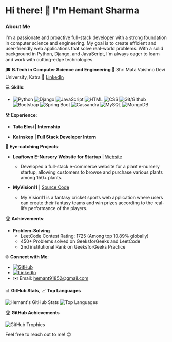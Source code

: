 # Hi there! 👋 I'm Hemant Sharma

### About Me

I'm a passionate and proactive full-stack developer with a strong foundation in computer science and engineering. My goal is to create efficient and user-friendly web applications that solve real-world problems. With a solid background in Python, Django, and JavaScript, I'm always eager to learn and work with cutting-edge technologies.

🎓 **B.Tech in Computer Science and Engineering**
📍 Shri Mata Vaishno Devi University, Katra
🔗 [LinkedIn](https://www.linkedin.com/in/hemantsharma)

💻 **Skills**:
- ![Python](https://img.shields.io/badge/-Python-3776AB?style=flat-square&logo=python&logoColor=white)  ![Django](https://img.shields.io/badge/-Django-092E20?style=flat-square&logo=django&logoColor=white) ![JavaScript](https://img.shields.io/badge/-JavaScript-F7DF1E?style=flat-square&logo=javascript&logoColor=black) ![HTML](https://img.shields.io/badge/-HTML-E34F26?style=flat-square&logo=html5&logoColor=white) ![CSS](https://img.shields.io/badge/-CSS-1572B6?style=flat-square&logo=css3&logoColor=white) ![Git/Github](https://img.shields.io/badge/-Git/Github-181717?style=flat-square&logo=github&logoColor=white) ![Bootstrap](https://img.shields.io/badge/-Bootstrap-7952B3?style=flat-square&logo=bootstrap&logoColor=white) ![Spring Boot](https://img.shields.io/badge/-Spring%20Boot-6DB33F?style=flat-square&logo=spring&logoColor=white) ![Cassandra](https://img.shields.io/badge/-Cassandra-1287B1?style=flat-square&logo=apache-cassandra&logoColor=white) ![MySQL](https://img.shields.io/badge/-MySQL-4479A1?style=flat-square&logo=mysql&logoColor=white) ![MongoDB](https://img.shields.io/badge/-MongoDB-47A248?style=flat-square&logo=mongodb&logoColor=white)

🛠️ **Experience**:
- **Tata Elxsi | Internship**

- **Kainskep | Full Stack Developer Intern** 

🚀 **Eye-catching Projects**:
- **Leaftown E-Nursery Website for Startup** | [Website](https://www.leaftown.in/)
  - Developed a full-stack e-commerce website for a plant e-nursery startup, allowing customers to browse and purchase various plants among 150+ plants.

- **MyVision11** | [Source Code](https://github.com/hks74123/vision11)
  - My Vision11 is a fantasy cricket sports web application where users can create their fantasy teams and win prizes according to the real-life performance of the players.

🏆 **Achievements**:
- **Problem-Solving**
  - LeetCode Contest Rating: 1725 (Among top 10.89% globally)
  - 450+ Problems solved on GeeksforGeeks and LeetCode
  - 2nd institutional Rank on GeeksforGeeks Practice

🌐 **Connect with Me**:
- [![GitHub](https://img.shields.io/badge/Github-hks74123-181717?style=flat-square&logo=github&logoColor=white)](https://github.com/hks74123)
- [![LinkedIn](https://img.shields.io/badge/LinkedIn-Hemant%20Sharma-0077B5?style=flat-square&logo=linkedin&logoColor=white)](https://www.linkedin.com/in/hemant-sharma-79a3601a7/)
- ✉️ Email: hemant91852@gmail.com


 📊 **GitHub Stats**, 📈 **Top Languages**

![Hemant's GitHub Stats](https://github-readme-stats.vercel.app/api?username=hks74123&show_icons=true&theme=radical) ![Top Languages](https://github-readme-stats.vercel.app/api/top-langs/?username=hks74123&layout=donut-vertical&theme=radical)

🏆 **GitHub Achievements**

![GitHub Trophies](https://github-profile-trophy.vercel.app/?username=hks74123&theme=dracula)



Feel free to reach out to me! 😊
